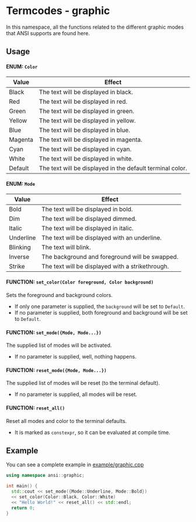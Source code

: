 # Termcodes - graphic
In this namespace, all the functions related to the different
graphic modes that ANSI supports are found here.

## Usage
#### ENUM: `Color`
|Value|Effect|
|---|---|
|Black|The text will be displayed in black.|
|Red|The text will be displayed in red.|
|Green|The text will be displayed in green.|
|Yellow|The text will be displayed in yellow.|
|Blue|The text will be displayed in blue.|
|Magenta|The text will be displayed in magenta.|
|Cyan|The text will be displayed in cyan.|
|White|The text will be displayed in white.|
|Default|The text will be displayed in the default terminal color.|

#### ENUM: `Mode`
|Value|Effect|
|---|---|
|Bold|The text will be displayed in bold.|
|Dim|The text will be displayed dimmed.|
|Italic|The text will be displayed in italic.|
|Underline|The text will be displayed with an underline.|
|Blinking|The text will blink.|
|Inverse|The background and foreground will be swapped.|
|Strike|The text will be displayed with a strikethrough.|

#### FUNCTION: `set_color(Color foreground, Color background)`
Sets the foreground and background colors.
- If only one parameter is supplied, the `background` will be set to `Default`.
- If no parameter is supplied, both foreground and background will be set to `Default`.

#### FUNCTION: `set_mode({Mode, Mode...})`
The supplied list of modes will be activated.
- If no parameter is supplied, well, nothing happens.

#### FUNCTION: `reset_mode({Mode, Mode...})`
The supplied list of modes will be reset (to the terminal default).
- If no parameter is supplied, all modes will be reset.

#### FUNCTION: `reset_all()`
Reset all modes and color to the terminal defaults. 
- It is marked as `constexpr`, so it can be evaluated at compile time.

## Example
You can see a complete example in [example/graphic.cpp](../example/graphic.cpp)

```cpp
using namespace ansi::graphic;

int main() {
  std::cout << set_mode({Mode::Underline, Mode::Bold}) 
  << set_color(Color::Black, Color::White) 
  << "Hello World!" << reset_all() << std::endl;
  return 0;
}
```